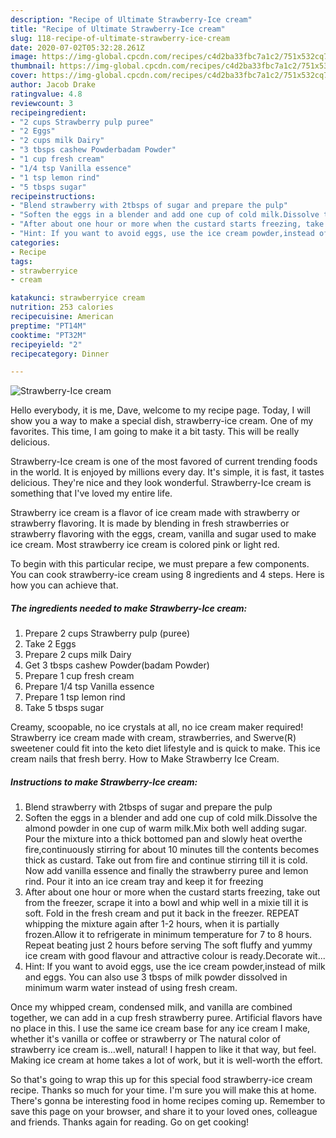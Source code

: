 ```yaml
---
description: "Recipe of Ultimate Strawberry-Ice cream"
title: "Recipe of Ultimate Strawberry-Ice cream"
slug: 118-recipe-of-ultimate-strawberry-ice-cream
date: 2020-07-02T05:32:28.261Z
image: https://img-global.cpcdn.com/recipes/c4d2ba33fbc7a1c2/751x532cq70/strawberry-ice-cream-recipe-main-photo.jpg
thumbnail: https://img-global.cpcdn.com/recipes/c4d2ba33fbc7a1c2/751x532cq70/strawberry-ice-cream-recipe-main-photo.jpg
cover: https://img-global.cpcdn.com/recipes/c4d2ba33fbc7a1c2/751x532cq70/strawberry-ice-cream-recipe-main-photo.jpg
author: Jacob Drake
ratingvalue: 4.8
reviewcount: 3
recipeingredient:
- "2 cups Strawberry pulp puree"
- "2 Eggs"
- "2 cups milk Dairy"
- "3 tbsps cashew Powderbadam Powder"
- "1 cup fresh cream"
- "1/4 tsp Vanilla essence"
- "1 tsp lemon rind"
- "5 tbsps sugar"
recipeinstructions:
- "Blend strawberry with 2tbsps of sugar and prepare the pulp"
- "Soften the eggs in a blender and add one cup of cold milk.Dissolve the almond powder in one cup of warm milk.Mix both well adding sugar. Pour the mixture into a thick bottomed pan and slowly heat overthe fire,continuously stirring for about 10 minutes till the contents becomes thick as custard. Take out from fire and continue stirring till it is cold. Now add vanilla essence and finally the strawberry puree and lemon rind. Pour it into an ice cream tray and keep it for freezing"
- "After about one hour or more when the custard starts freezing, take out from the freezer, scrape it into a bowl and whip well in a mixie till it is soft. Fold in the fresh cream and put it back in the freezer. REPEAT whipping the mixture again after 1-2 hours, when it is partially frozen.Allow it to refrigerate in minimum temperature for 7 to 8 hours. Repeat beating just 2 hours before serving The soft fluffy and yummy ice cream with good flavour and attractive colour is ready.Decorate wit..."
- "Hint: If you want to avoid eggs, use the ice cream powder,instead of milk and eggs. You can also use 3 tbsps of milk powder dissolved in minimum warm water instead of using fresh cream."
categories:
- Recipe
tags:
- strawberryice
- cream

katakunci: strawberryice cream 
nutrition: 253 calories
recipecuisine: American
preptime: "PT14M"
cooktime: "PT32M"
recipeyield: "2"
recipecategory: Dinner

---
```



![Strawberry-Ice cream](https://img-global.cpcdn.com/recipes/c4d2ba33fbc7a1c2/751x532cq70/strawberry-ice-cream-recipe-main-photo.jpg)

Hello everybody, it is me, Dave, welcome to my recipe page. Today, I will show you a way to make a special dish, strawberry-ice cream. One of my favorites. This time, I am going to make it a bit tasty. This will be really delicious.

Strawberry-Ice cream is one of the most favored of current trending foods in the world. It is enjoyed by millions every day. It's simple, it is fast, it tastes delicious. They're nice and they look wonderful. Strawberry-Ice cream is something that I've loved my entire life.

Strawberry ice cream is a flavor of ice cream made with strawberry or strawberry flavoring. It is made by blending in fresh strawberries or strawberry flavoring with the eggs, cream, vanilla and sugar used to make ice cream. Most strawberry ice cream is colored pink or light red.


To begin with this particular recipe, we must prepare a few components. You can cook strawberry-ice cream using 8 ingredients and 4 steps. Here is how you can achieve that.

##### The ingredients needed to make Strawberry-Ice cream:

1. Prepare 2 cups Strawberry pulp (puree)
1. Take 2 Eggs
1. Prepare 2 cups milk Dairy
1. Get 3 tbsps cashew Powder(badam Powder)
1. Prepare 1 cup fresh cream
1. Prepare 1/4 tsp Vanilla essence
1. Prepare 1 tsp lemon rind
1. Take 5 tbsps sugar


Creamy, scoopable, no ice crystals at all, no ice cream maker required! Strawberry ice cream made with cream, strawberries, and Swerve(R) sweetener could fit into the keto diet lifestyle and is quick to make. This ice cream nails that fresh berry. How to Make Strawberry Ice Cream. 

##### Instructions to make Strawberry-Ice cream:

1. Blend strawberry with 2tbsps of sugar and prepare the pulp
1. Soften the eggs in a blender and add one cup of cold milk.Dissolve the almond powder in one cup of warm milk.Mix both well adding sugar. Pour the mixture into a thick bottomed pan and slowly heat overthe fire,continuously stirring for about 10 minutes till the contents becomes thick as custard. Take out from fire and continue stirring till it is cold. Now add vanilla essence and finally the strawberry puree and lemon rind. Pour it into an ice cream tray and keep it for freezing
1. After about one hour or more when the custard starts freezing, take out from the freezer, scrape it into a bowl and whip well in a mixie till it is soft. Fold in the fresh cream and put it back in the freezer. REPEAT whipping the mixture again after 1-2 hours, when it is partially frozen.Allow it to refrigerate in minimum temperature for 7 to 8 hours. Repeat beating just 2 hours before serving The soft fluffy and yummy ice cream with good flavour and attractive colour is ready.Decorate wit...
1. Hint: If you want to avoid eggs, use the ice cream powder,instead of milk and eggs. You can also use 3 tbsps of milk powder dissolved in minimum warm water instead of using fresh cream.


Once my whipped cream, condensed milk, and vanilla are combined together, we can add in a cup fresh strawberry puree. Artificial flavors have no place in this. I use the same ice cream base for any ice cream I make, whether it&#39;s vanilla or coffee or strawberry or The natural color of strawberry ice cream is…well, natural! I happen to like it that way, but feel. Making ice cream at home takes a lot of work, but it is well-worth the effort. 

So that's going to wrap this up for this special food strawberry-ice cream recipe. Thanks so much for your time. I'm sure you will make this at home. There's gonna be interesting food in home recipes coming up. Remember to save this page on your browser, and share it to your loved ones, colleague and friends. Thanks again for reading. Go on get cooking!
